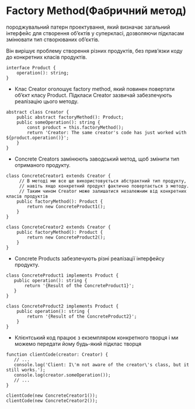 # Factory Method(Фабричний метод)
породжувальний патерн проектування, який визначає загальний інтерфейс для створення об’єктів у суперкласі, дозволяючи підкласам змінювати тип створюваних об’єктів.

Він вирішує проблему створення різних продуктів, без прив’язки коду до конкретних класів продуктів.

```
interface Product {
    operation(): string;
}
```

* Клас Creator оголошує factory method, який повинен повертати об’єкт класу Product. 
Підкласи Creator зазвичай забезпечують реалізацію цього методу.

```
abstract class Creator {
    public abstract factoryMethod(): Product;
    public someOperation(): string {
        const product = this.factoryMethod();
        return 'Creator: The same creator's code has just worked with ${product.operation()}';
    }
}
```

 * Concrete Creators замінюють заводський метод, щоб змінити тип отриманого продукту.

```
class ConcreteCreator1 extends Creator {
     // В методі ми все ще використовується абстрактний тип продукту, 
     // навіть якщо конкретний продукт фактично повертається з методу. 
     // Таким чином Creator може залишатися незалежним від конкретних класів продуктів
    public factoryMethod(): Product {
        return new ConcreteProduct1();
    }
}
```
```
class ConcreteCreator2 extends Creator {
    public factoryMethod(): Product {
        return new ConcreteProduct2();
    }
}
```


 * Concrete Products забезпечують різні реалізації інтерфейсу продукту.
 ```
class ConcreteProduct1 implements Product {
    public operation(): string {
        return '{Result of the ConcreteProduct1}';
    }
}
```
```
class ConcreteProduct2 implements Product {
    public operation(): string {
        return '{Result of the ConcreteProduct2}';
    }
}
```

 * Клієнтський код працює з екземпляром конкретного творця і ми можемо передати йому будь-який підклас творця
 ```
function clientCode(creator: Creator) {
    // ...
    console.log('Client: I\'m not aware of the creator\'s class, but it still works.');
    console.log(creator.someOperation());
    // ...
}
```
```
clientCode(new ConcreteCreator1());
clientCode(new ConcreteCreator2());
```
